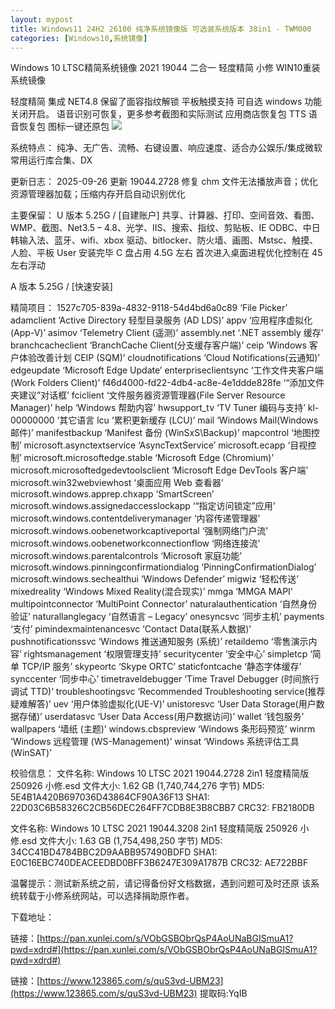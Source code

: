 ```yaml
---
layout: mypost
title: Windows11 24H2 26100 纯净系统镜像版 可选装系统版本 38in1 - TWM000
categories: [Windows10,系统镜像]
---
```


Windows 10 LTSC精简系统镜像 2021 19044 二合一 轻度精简 小修 WIN10重装系统镜像                         

轻度精简 集成 NET4.8 保留了面容指纹解锁 平板触摸支持 可自选 windows 功能关闭开启。
语音识别可恢复，更多参考截图和实际测试 应用商店恢复包 TTS 语音恢复包 图标一键还原包
![](https://s2.loli.net/2025/10/11/KJonzsctPE64rbH.webp)


系统特点：
纯净、无广告、流畅、右键设置、响应速度、适合办公娱乐/集成微软常用运行库合集、DX

更新日志：
2025-09-26 更新 19044.2728 修复 chm 文件无法播放声音；优化资源管理器加载；压缩内存开启自动识别优化

主要保留：
U 版本 5.25G / [自建账户]
共享、计算器、打印、空间音效、看图、WMP、截图、Net3.5 – 4.8、光学、IIS、搜索、指纹、剪贴板、IE
ODBC、中日韩输入法、蓝牙、wifi、xbox 驱动、bitlocker、防火墙、画图、Mstsc、触摸、人脸、平板
User 安装完毕 C 盘占用 4.5G 左右 首次进入桌面进程优化控制在 45 左右浮动

A 版本 5.25G / [快速安装]

精简项目：
1527c705-839a-4832-9118-54d4bd6a0c89 ‘File Picker’
adamclient ‘Active Directory 轻型目录服务 (AD LDS)’
appv ‘应用程序虚拟化(App-V)’
asimov ‘Telemetry Client (遥测)’
assembly.net ‘.NET assembly 缓存’
branchcacheclient ‘BranchCache Client(分支缓存客户端)’
ceip ‘Windows 客户体验改善计划 CEIP (SQM)’
cloudnotifications ‘Cloud Notifications(云通知)’
edgeupdate ‘Microsoft Edge Update’
enterpriseclientsync ‘工作文件夹客户端(Work Folders Client)’
f46d4000-fd22-4db4-ac8e-4e1ddde828fe ‘“添加文件夹建议”对话框’
fciclient ‘文件服务器资源管理器(File Server Resource Manager)’
help ‘Windows 帮助内容’
hwsupport_tv ‘TV Tuner 编码与支持’
kl-00000000 ‘其它语言
lcu ‘累积更新缓存 (LCU)’
mail ‘Windows Mail(Windows 邮件)’
manifestbackup ‘Manifest 备份 (WinSxS\Backup)’
mapcontrol ‘地图控制’
microsoft.asynctextservice ‘AsyncTextService’
microsoft.ecapp ‘目视控制’
microsoft.microsoftedge.stable ‘Microsoft Edge (Chromium)’
microsoft.microsoftedgedevtoolsclient ‘Microsoft Edge DevTools 客户端’
microsoft.win32webviewhost ‘桌面应用 Web 查看器’
microsoft.windows.apprep.chxapp ‘SmartScreen’
microsoft.windows.assignedaccesslockapp ‘“指定访问锁定”应用’
microsoft.windows.contentdeliverymanager ‘内容传递管理器’
microsoft.windows.oobenetworkcaptiveportal ‘强制网络门户流’
microsoft.windows.oobenetworkconnectionflow ‘网络连接流’
microsoft.windows.parentalcontrols ‘Microsoft 家庭功能’
microsoft.windows.pinningconfirmationdialog ‘PinningConfirmationDialog’
microsoft.windows.sechealthui ‘Windows Defender’
migwiz ‘轻松传送’
mixedreality ‘Windows Mixed Reality(混合现实)’
mmga ‘MMGA MAPI’
multipointconnector ‘MultiPoint Connector’
naturalauthentication ‘自然身份验证’
naturallanglegacy ‘自然语言 – Legacy’
onesyncsvc ‘同步主机’
payments ‘支付’
pimindexmaintenancesvc ‘Contact Data(联系人数据)’
pushnotificationssvc ‘Windows 推送通知服务 (系统)’
retaildemo ‘零售演示内容’
rightsmanagement ‘权限管理支持’
securitycenter ‘安全中心’
simpletcp ‘简单 TCP/IP 服务’
skypeortc ‘Skype ORTC’
staticfontcache ‘静态字体缓存’
synccenter ‘同步中心’
timetraveldebugger ‘Time Travel Debugger (时间旅行调试 TTD)’
troubleshootingsvc ‘Recommended Troubleshooting service(推荐疑难解答)’
uev ‘用户体验虚拟化(UE-V)’
unistoresvc ‘User Data Storage(用户数据存储)’
userdatasvc ‘User Data Access(用户数据访问)’
wallet ‘钱包服务’
wallpapers ‘墙纸 (主题)’
windows.cbspreview ‘Windows 条形码预览’
winrm ‘Windows 远程管理 (WS-Management)’
winsat ‘Windows 系统评估工具 (WinSAT)’

校验信息：
文件名称: Windows 10 LTSC 2021 19044.2728 2in1 轻度精简版 250926 小修.esd
文件大小: 1.62 GB (1,740,744,276 字节)
MD5: 5E4B1A420B697036D43864CF90A36F13
SHA1: 22D03C6B58326C2CB56DEC264FF7CDB8E3B8CBB7
CRC32: FB2180DB

文件名称: Windows 10 LTSC 2021 19044.3208 2in1 轻度精简版 250926 小修.esd
文件大小: 1.63 GB (1,754,498,250 字节)
MD5: 34CC41BD4784BBC2D9AABB957490BDFD
SHA1: E0C16EBC740DEACEEDBD0BFF3B6247E309A1787B
CRC32: AE722BBF

温馨提示：测试新系统之前，请记得备份好文档数据，遇到问题可及时还原
该系统转载于小修系统网站，可以选择捐助原作者。

下载地址：

链接：[https://pan.xunlei.com/s/VObGSBObrQsP4AoUNaBGISmuA1?pwd=xdrd#](https://pan.xunlei.com/s/VObGSBObrQsP4AoUNaBGISmuA1?pwd=xdrd#)

链接：[https://www.123865.com/s/quS3vd-UBM23](https://www.123865.com/s/quS3vd-UBM23) 提取码:YqIB
